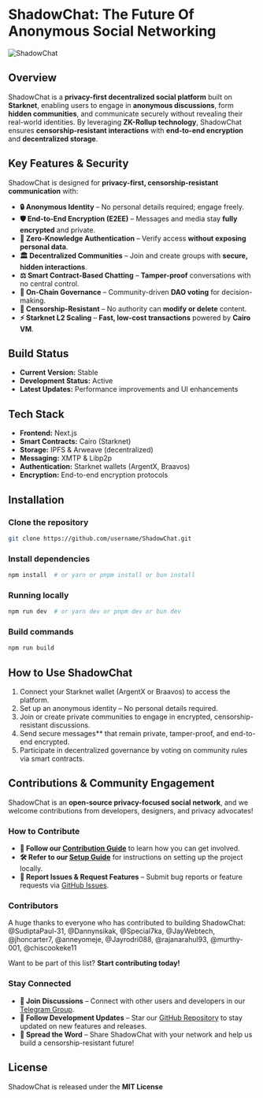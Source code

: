 # ShadowChat: The Future Of Anonymous Social Networking
![ShadowChat](https://hackmd.io/_uploads/S1040x021l.png)

## Overview
ShadowChat is a **privacy-first decentralized social platform** built on **Starknet**, enabling users to engage in **anonymous discussions**, form **hidden communities**, and communicate securely without revealing their real-world identities.
By leveraging **ZK-Rollup technology**, ShadowChat ensures **censorship-resistant interactions** with **end-to-end encryption** and **decentralized storage**.

## **Key Features & Security** 

ShadowChat is designed for **privacy-first, censorship-resistant communication** with: 

- **🔒 Anonymous Identity** – No personal details required; engage freely. 
- **🛡️ End-to-End Encryption (E2EE)** – Messages and media stay **fully encrypted** and private. 
- **🔗 Zero-Knowledge Authentication** – Verify access **without exposing personal data**. 
- **🏛️ Decentralized Communities** – Join and create groups with **secure, hidden interactions**. 
- **⚖️ Smart Contract-Based Chatting** – **Tamper-proof** conversations with no central control. 
- **📜 On-Chain Governance** – Community-driven **DAO voting** for decision-making. 
- **🚫 Censorship-Resistant** – No authority can **modify or delete** content. 
- **⚡ Starknet L2 Scaling** – **Fast, low-cost transactions** powered by **Cairo VM**. 

## Build Status
- **Current Version:** Stable
- **Development Status:** Active
- **Latest Updates:** Performance improvements and UI enhancements

## Tech Stack
- **Frontend:** Next.js
- **Smart Contracts:** Cairo (Starknet)
- **Storage:** IPFS & Arweave (decentralized)
- **Messaging:** XMTP & Libp2p
- **Authentication:** Starknet wallets (ArgentX, Braavos)
- **Encryption:** End-to-end encryption protocols

## Installation
### Clone the repository
```sh
git clone https://github.com/username/ShadowChat.git
```
### Install dependencies
```sh
npm install  # or yarn or pnpm install or bun install
```
### Running locally
```sh
npm run dev  # or yarn dev or pnpm dev or bun dev
```
### Build commands
```sh
npm run build
```

## How to Use ShadowChat
1. Connect your Starknet wallet (ArgentX or Braavos) to access the platform.
2. Set up an anonymous identity – No personal details required.
3. Join or create private communities to engage in encrypted, censorship-resistant discussions.
4. Send secure messages** that remain private, tamper-proof, and end-to-end encrypted.
5. Participate in decentralized governance by voting on community rules via smart contracts.



## Contributions & Community Engagement 
ShadowChat is an **open-source privacy-focused social network**, and we welcome contributions from developers, designers, and privacy advocates! 

### How to Contribute 
- **📜 Follow our [Contribution Guide](https://github.com/SudiptaPaul-31/ShadowChat/commit/39a563a9fcc262ac124c275a9979870e15becfa6)** to learn how you can get involved. 
- **🛠 Refer to our [Setup Guide](https://github.com/SudiptaPaul-31/ShadowChat/commit/7e100f2412ea046e5c0874471352537399bc5a8c)** for instructions on setting up the project locally. 
- **🐛 Report Issues & Request Features** – Submit bug reports or feature requests via [GitHub Issues](https://github.com/SudiptaPaul-31/ShadowChat/issues). 

### Contributors 
A huge thanks to everyone who has contributed to building ShadowChat: 
@SudiptaPaul-31, @Dannynsikak, @Special7ka, @JayWebtech, @jhoncarter7, @anneyomeje, @Jayrodri088, @rajanarahul93, @murthy-001, @chiscookeke11 

Want to be part of this list? **Start contributing today!** 

### Stay Connected 
- **💬 Join Discussions** – Connect with other users and developers in our [Telegram Group](https://t.me/shadowchat_od). 
- **🌟 Follow Development Updates** – Star our [GitHub Repository](https://github.com/SudiptaPaul-31/ShadowChat) to stay updated on new features and releases. 
- **📢 Spread the Word** – Share ShadowChat with your network and help us build a censorship-resistant future! 

## License 
ShadowChat is released under the **MIT License**
